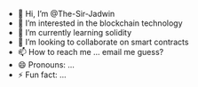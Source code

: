 - 👋 Hi, I’m @The-Sir-Jadwin
- 👀 I’m interested in the blockchain technology 
- 🌱 I’m currently learning solidity
- 💞️ I’m looking to collaborate on smart contracts
- 📫 How to reach me ... email me guess?
- 😄 Pronouns: ...
- ⚡ Fun fact: ...

<!---
The-Sir-Jadwin/The-Sir-Jadwin is a ✨ special ✨ repository because its `README.md` (this file) appears on your GitHub profile.
You can click the Preview link to take a look at your changes.
--->
